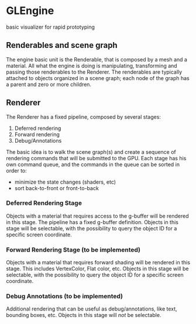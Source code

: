GLEngine
========

basic visualizer for rapid prototyping

## Renderables and scene graph
The engine basic unit is the Renderable, that is composed by a mesh and a material. All what the engine is doing is
manipulating, transforming and passing those renderables to the Renderer.
The renderables are typically attached to objects organized in a scene graph; each node of the graph has a parent and
zero or more children.

## Renderer
The Renderer has a fixed pipeline, composed by several stages:

1. Deferred rendering
2. Forward rendering
3. Debug/Annotations

The basic idea is to walk the scene graph(s) and create a sequence of rendering commands that will be submitted to the GPU.
Each stage has his own command queue, and the commands in the queue can be sorted in order to:

* minimize the state changes (shaders, etc)
* sort back-to-front or front-to-back 

### Deferred Rendering Stage
Objects with a material that requires access to the g-buffer will be rendered in this stage.
The pipeline has a fixed g-buffer definition.
Objects in this stage will be selectable, with the possibility to query the object ID for a specific screen coordinate.

### Forward Rendering Stage (to be implemented)
Objects with a material that requires forward shading will be rendered in this stage. This includes VertexColor, Flat color, etc.
Objects in this stage will be selectable, with the possibility to query the object ID for a specific screen coordinate.

### Debug Annotations (to be implemented)
Additional rendering that can be useful as debug/annotations, like text, bounding boxes, etc.
Objects in this stage will *not* be selectable.


